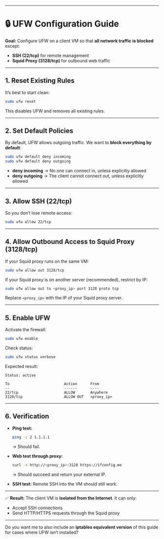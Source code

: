 
---

# 🔒 UFW Configuration Guide

**Goal:** Configure UFW on a client VM so that **all network traffic is blocked** except:

* **SSH (22/tcp)** for remote management
* **Squid Proxy (3128/tcp)** for outbound web traffic

---

## **1. Reset Existing Rules**

It’s best to start clean:

```bash
sudo ufw reset
```

This disables UFW and removes all existing rules.

---

## **2. Set Default Policies**

By default, UFW allows outgoing traffic. We want to **block everything by default**:

```bash
sudo ufw default deny incoming
sudo ufw default deny outgoing
```

* **deny incoming** → No one can connect in, unless explicitly allowed
* **deny outgoing** → The client cannot connect out, unless explicitly allowed

---

## **3. Allow SSH (22/tcp)**

So you don’t lose remote access:

```bash
sudo ufw allow 22/tcp
```

---

## **4. Allow Outbound Access to Squid Proxy (3128/tcp)**

If your Squid proxy runs on the same VM:

```bash
sudo ufw allow out 3128/tcp
```

If your Squid proxy is on another server (recommended), restrict by IP:

```bash
sudo ufw allow out to <proxy_ip> port 3128 proto tcp
```

Replace `<proxy_ip>` with the IP of your Squid proxy server.

---

## **5. Enable UFW**

Activate the firewall:

```bash
sudo ufw enable
```

Check status:

```bash
sudo ufw status verbose
```

Expected result:

```
Status: active

To                         Action      From
--                         ------      ----
22/tcp                     ALLOW       Anywhere
3128/tcp                   ALLOW OUT   <proxy_ip>
```

---

## **6. Verification**

* **Ping test:**

  ```bash
  ping -c 2 1.1.1.1
  ```

  → Should fail.

* **Web test through proxy:**

  ```bash
  curl -x http://<proxy_ip>:3128 https://ifconfig.me
  ```

  → Should succeed and return your external IP.

* **SSH test:**
  Remote SSH into the VM should still work.

---

✅ **Result:**
The client VM is **isolated from the Internet**. It can only:

* Accept SSH connections
* Send HTTP/HTTPS requests through the Squid proxy

---

Do you want me to also include an **iptables equivalent version** of this guide for cases where UFW isn’t installed?

